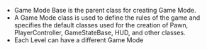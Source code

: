 - Game Mode Base is the parent class for creating Game Mode.
- A Game Mode class is used to define the rules of the game and specifies the default classes used for the creation of Pawn, PlayerController, GameStateBase, HUD, and other classes.
- Each Level can have a different Game Mode